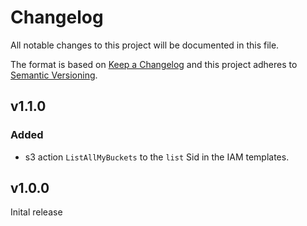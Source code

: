 # Changelog

All notable changes to this project will be documented in this file.

The format is based on [Keep a Changelog](http://keepachangelog.com/en/1.0.0/)
and this project adheres to [Semantic Versioning](http://semver.org/spec/v2.0.0.html).

## v1.1.0

### Added

- s3 action `ListAllMyBuckets` to the `list` Sid in the IAM templates.

## v1.0.0

Inital release